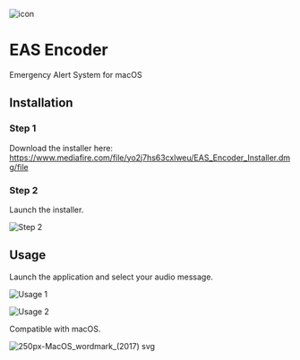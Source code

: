 ![icon](https://raw.githubusercontent.com/GabeCoder/EAS-Encoder/main/icon.png)
# EAS Encoder
Emergency Alert System for macOS
## Installation
### Step 1
Download the installer here: https://www.mediafire.com/file/yo2j7hs63cxlweu/EAS_Encoder_Installer.dmg/file

### Step 2
Launch the installer.

![Step 2](https://user-images.githubusercontent.com/72320038/124193161-5cb03980-da94-11eb-8be8-56b2e34a05aa.png)

## Usage
Launch the application and select your audio message.

![Usage 1](https://user-images.githubusercontent.com/72320038/124501585-db0c2480-dd8f-11eb-98a1-e1990d85995c.png)

![Usage 2](https://user-images.githubusercontent.com/72320038/124501626-ea8b6d80-dd8f-11eb-94c4-e0c6f58cbcd4.png)

Compatible with macOS.

![250px-MacOS_wordmark_(2017) svg](https://user-images.githubusercontent.com/72320038/123879711-6bb9af00-d90f-11eb-97cc-9c16f5068243.png)
